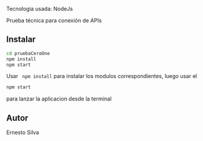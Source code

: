 Tecnologia usada:
NodeJs


Prueba técnica para conexión de APIs


## Instalar

```sh
cd pruebaCeroOne
npm install
npm start
```

Usar ``` npm install``` para instalar los modulos correspondientes, luego usar el 
```sh 
npm start
```
para lanzar la aplicacion desde la terminal

## Autor

Ernesto Silva
